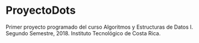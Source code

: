 # ProyectoDots
Primer proyecto programado del curso Algoritmos y Estructuras de Datos I. Segundo Semestre, 2018. Instituto Tecnológico de Costa Rica.
